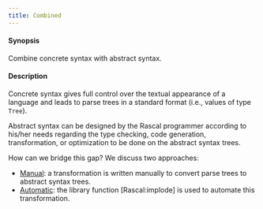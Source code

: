 ```yaml
---
title: Combined
---
```


#### Synopsis

Combine concrete syntax with abstract syntax.

#### Description

Concrete syntax gives full control over the textual appearance of a language and leads to parse trees
in a standard format (i.e., values of type `Tree`).

Abstract syntax can be designed by the Rascal programmer according to his/her needs regarding
the type checking, code generation, transformation, or optimization to be done on the abstract syntax trees.

How can we bridge this gap? We discuss two approaches:

*  [Manual](../../../../Recipes/Languages/Exp/Combined/Manual): a transformation is written manually to convert parse trees to abstract syntax trees.
*  [Automatic](../../../../Recipes/Languages/Exp/Combined/Automatic): the library function [Rascal:implode] is used to automate this transformation.



